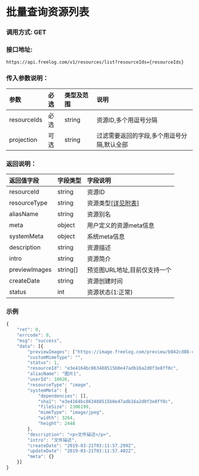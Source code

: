 # 批量查询资源列表

### 调用方式: GET

### 接口地址:

```
https://api.freelog.com/v1/resources/list?resourceIds={resourceIds}
```

### 传入参数说明：


| 参数 | 必选 | 类型及范围 | 说明 |
| :--- | :--- | :--- | :--- |
|resourceIds|必选|string|资源ID,多个用逗号分隔|
|projection|可选|string|过滤需要返回的字段,多个用逗号分隔,默认全部|

### 返回说明：

| 返回值字段 | 字段类型 | 字段说明 |
| :--- | :--- | :--- |
| resourceId | string | 资源ID|
| resourceType | string | 资源类型[[详见附表]][资源类型]|
| aliasName | string | 资源别名 |
| meta| object| 用户定义的资源meta信息|
| systemMeta| object| 系统meta信息|
| description| string| 资源描述 |
| intro| string| 资源简介 |
| previewImages | string[] | 预览图URL地址,目前仅支持一个 |
| createDate| string| 资源创建时间|
| status| int| 资源状态(1:正常)|

### 示例

```js
{
	"ret": 0,
	"errcode": 0,
	"msg": "success",
	"data": [{
		"previewImages": ["https://image.freelog.com/preview/b042cd88-cc9a-43fb-b8fb-1cae320b7977.jpg"],
		"customMimeType": "",
		"status": 1,
		"resourceId": "e3e4164bc863488515b0e47adb16a2d0f3e8ff0c",
		"aliasName": "图片1",
		"userId": 10026,
		"resourceType": "image",
		"systemMeta": {
			"dependencies": [],
			"sha1": "e3e4164bc863488515b0e47adb16a2d0f3e8ff0c",
			"fileSize": 2306199,
			"mimeType": "image/jpeg",
			"width": 3264,
			"height": 2448
		},
		"description": "<p>文件描述</p>",
		"intro": "文件描述",
		"createDate": "2019-03-21T03:11:57.299Z",
		"updateDate": "2019-03-21T03:11:57.402Z",
		"meta": {}
	}]
}
```

[资源类型]: /附表/资源类型.html "资源类型"